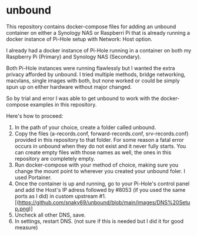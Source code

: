 # unbound
This repository contains docker-compose files for adding an unbound container on either a Synology NAS or Raspberri Pi that is already running a docker instance of Pi-Hole setup with Network: Host option.

I already had a docker instance of Pi-Hole running in a container on both my Raspberry Pi (Primary) and Synology NAS (Secondary).

Both Pi-Hole instances were running flawlessly but I wanted the extra privacy afforded by unbound. I tried multiple methods, bridge networking, macvlans, single images with both, but none worked or could be simply spun up on either hardware without major changed.

So by trial and error I was able to get unbound to work with the docker-compose examples in this repository.

Here's how to proceed:
1. In the path of your choice, create a folder called unbound.
2. Copy the files (a-records.conf, forward-records.conf, srv-records.conf) provided in this repository to that folder. For some reason a fatal error occurs in unbound when they do not exist and it never fully starts. You can create empty files with those names as well, the ones in this repository are completely empty.
3. Run docker-compose with your method of choice, making sure you change the mount point to wherever you created your unbound foler. I used Portainer.
4. Once the container is up and running, go to your Pi-Hole's control panel and add the Host's IP adress followed by #8053 (if you used the same ports as I did) in custom upstream #1.
[(https://github.com/snaky69/unbound/blob/main/images/DNS%20Setup.png)]
5. Uncheck all other DNS, save.
6. In settings, restart DNS. (not sure if this is needed but I did it for good measure)
